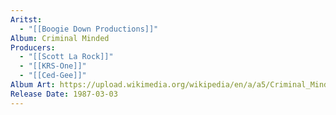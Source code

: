```yaml
---
Aritst:
  - "[[Boogie Down Productions]]"
Album: Criminal Minded
Producers:
  - "[[Scott La Rock]]"
  - "[[KRS-One]]"
  - "[[Ced-Gee]]"
Album Art: https://upload.wikimedia.org/wikipedia/en/a/a5/Criminal_Minded_Album_Cover.jpg
Release Date: 1987-03-03
---
```

